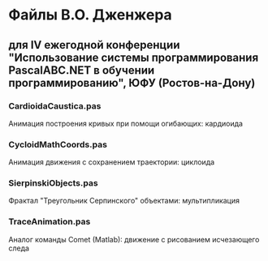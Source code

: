 # Файлы В.О. Дженжера 
## для IV ежегодной конференции "Использование системы программирования PascalABC.NET в обучении программированию", ЮФУ (Ростов-на-Дону)
### CardioidaCaustica.pas

Анимация построения кривых при помощи огибающих: кардиоида

### CycloidMathCoords.pas

Анимация движения с сохранением траектории: циклоида

### SierpinskiObjects.pas

Фрактал "Треугольник Серпинского" объектами: мультипликация

### TraceAnimation.pas

Аналог команды Comet (Matlab): движение с рисованием исчезающего следа 
